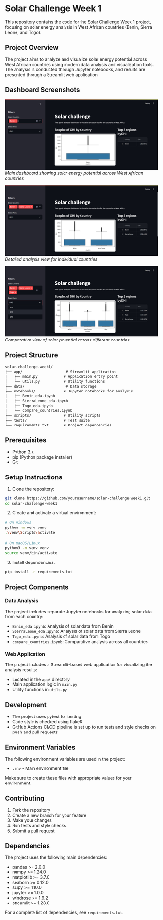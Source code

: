 # Solar Challenge Week 1

This repository contains the code for the Solar Challenge Week 1 project, focusing on solar energy analysis in West African countries (Benin, Sierra Leone, and Togo).

## Project Overview

The project aims to analyze and visualize solar energy potential across West African countries using modern data analysis and visualization tools. The analysis is conducted through Jupyter notebooks, and results are presented through a Streamlit web application.

## Dashboard Screenshots

![Main Dashboard](src/screenshots/photo_2025-05-21_16-39-07.jpg)
*Main dashboard showing solar energy potential across West African countries*

![Country Analysis](src/screenshots/photo_2025-05-21_16-39-12.jpg)
*Detailed analysis view for individual countries*

![Comparative Analysis](src/screenshots/photo_2025-05-21_16-39-15.jpg)
*Comparative view of solar potential across different countries*


## Project Structure

```
solar-challenge-week1/
├── app/                    # Streamlit application
│   ├── main.py            # Application entry point
│   └── utils.py           # Utility functions
├── data/                   # Data storage
├── notebooks/             # Jupyter notebooks for analysis
│   ├── Benin_eda.ipynb
│   ├── SierraLeone_eda.ipynb
│   ├── Togo_eda.ipynb
│   └── compare_countries.ipynb
├── scripts/               # Utility scripts
├── tests/                 # Test suite
└── requirements.txt       # Project dependencies
```

## Prerequisites

- Python 3.x
- pip (Python package installer)
- Git

## Setup Instructions

1. Clone the repository:
```bash
git clone https://github.com/yourusername/solar-challenge-week1.git
cd solar-challenge-week1
```

2. Create and activate a virtual environment:
```bash
# On Windows
python -m venv venv
.\venv\Scripts\activate

# On macOS/Linux
python3 -m venv venv
source venv/bin/activate
```

3. Install dependencies:
```bash
pip install -r requirements.txt
```

## Project Components

### Data Analysis
The project includes separate Jupyter notebooks for analyzing solar data from each country:
- `Benin_eda.ipynb`: Analysis of solar data from Benin
- `SierraLeone_eda.ipynb`: Analysis of solar data from Sierra Leone
- `Togo_eda.ipynb`: Analysis of solar data from Togo
- `compare_countries.ipynb`: Comparative analysis across all countries

### Web Application
The project includes a Streamlit-based web application for visualizing the analysis results:
- Located in the `app/` directory
- Main application logic in `main.py`
- Utility functions in `utils.py`

## Development

- The project uses pytest for testing
- Code style is checked using flake8
- GitHub Actions CI/CD pipeline is set up to run tests and style checks on push and pull requests

## Environment Variables

The following environment variables are used in the project:
- `.env` - Main environment file

Make sure to create these files with appropriate values for your environment.

## Contributing

1. Fork the repository
2. Create a new branch for your feature
3. Make your changes
4. Run tests and style checks
5. Submit a pull request

## Dependencies

The project uses the following main dependencies:
- pandas >= 2.0.0
- numpy >= 1.24.0
- matplotlib >= 3.7.0
- seaborn >= 0.12.0
- scipy >= 1.10.0
- jupyter >= 1.0.0
- windrose >= 1.9.2
- streamlit >= 1.23.0

For a complete list of dependencies, see `requirements.txt`.



